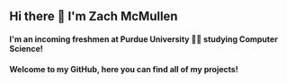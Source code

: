 ## Hi there 👋 I'm Zach McMullen

#### I'm an incoming freshmen at Purdue University 👨‍🎓 studying Computer Science!

#### Welcome to my GitHub, here you can find all of my projects!
